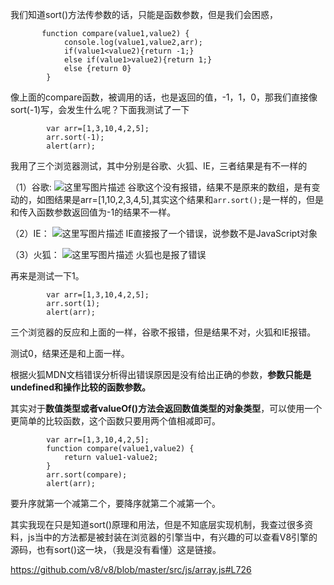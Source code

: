 我们知道sort()方法传参数的话，只能是函数参数，但是我们会困惑，

```
       function compare(value1,value2) {
            console.log(value1,value2,arr);
            if(value1<value2){return -1;}
            else if(value1>value2){return 1;}
            else {return 0}
        }
```
 像上面的compare函数，被调用的话，也是返回的值，-1，1，0，那我们直接像sort(-1)写，会发生什么呢？下面我测试了一下

```
        var arr=[1,3,10,4,2,5];
        arr.sort(-1);
        alert(arr);
```
我用了三个浏览器测试，其中分别是谷歌、火狐、IE，三者结果是有不一样的

（1）谷歌:
![这里写图片描述](http://img.blog.csdn.net/20170921214550134?watermark/2/text/aHR0cDovL2Jsb2cuY3Nkbi5uZXQvZXJkYWlkYWk=/font/5a6L5L2T/fontsize/400/fill/I0JBQkFCMA==/dissolve/70/gravity/SouthEast)
谷歌这个没有报错，结果不是原来的数组，是有变动的，如图结果是arr=[1,10,2,3,4,5],其实这个结果和`arr.sort();`是一样的，但是和传入函数参数返回值为-1的结果不一样。

（2）IE：
![这里写图片描述](http://img.blog.csdn.net/20170921215045164?watermark/2/text/aHR0cDovL2Jsb2cuY3Nkbi5uZXQvZXJkYWlkYWk=/font/5a6L5L2T/fontsize/400/fill/I0JBQkFCMA==/dissolve/70/gravity/SouthEast)
IE直接报了一个错误，说参数不是JavaScript对象

（3）火狐：
![这里写图片描述](http://img.blog.csdn.net/20170921215152492?watermark/2/text/aHR0cDovL2Jsb2cuY3Nkbi5uZXQvZXJkYWlkYWk=/font/5a6L5L2T/fontsize/400/fill/I0JBQkFCMA==/dissolve/70/gravity/SouthEast)
火狐也是报了错误

再来是测试一下1。

```
        var arr=[1,3,10,4,2,5];
        arr.sort(1);
        alert(arr);
```
三个浏览器的反应和上面的一样，谷歌不报错，但是结果不对，火狐和IE报错。

测试0，结果还是和上面一样。

根据火狐MDN文档错误分析得出错误原因是没有给出正确的参数，**参数只能是undefined和操作比较的函数参数。**

其实对于**数值类型或者valueOf()方法会返回数值类型的对象类型**，可以使用一个更简单的比较函数，这个函数只要用两个值相减即可。

```
        var arr=[1,3,10,4,2,5];
        function compare(value1,value2) {
            return value1-value2;
        }
        arr.sort(compare);
        alert(arr);
```
要升序就第一个减第二个，要降序就第二个减第一个。

其实我现在只是知道sort()原理和用法，但是不知底层实现机制，我查过很多资料，js当中的方法都是被封装在浏览器的引擎当中，有兴趣的可以查看V8引擎的源码，也有sort()这一块，（我是没有看懂）这是链接。

https://github.com/v8/v8/blob/master/src/js/array.js#L726